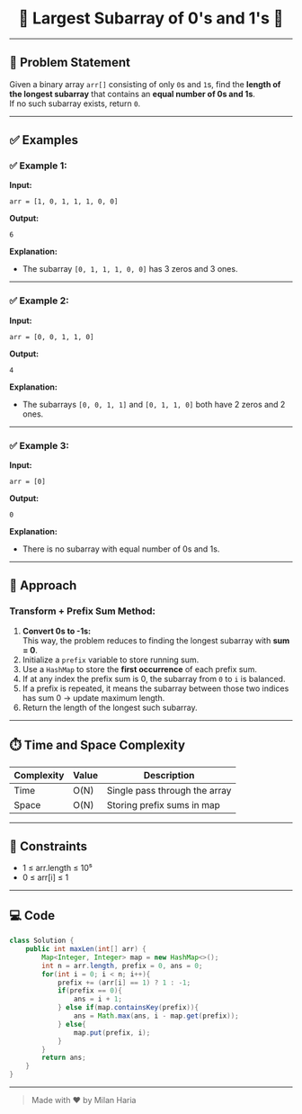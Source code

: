 <h1 align="center">🟰 Largest Subarray of 0's and 1's 🟰</h1>

---

## 📝 Problem Statement

Given a binary array `arr[]` consisting of only `0`s and `1`s, find the **length of the longest subarray** that contains an **equal number of 0s and 1s**.  
If no such subarray exists, return `0`.

---

## ✅ Examples

### ✅ Example 1:

**Input:**  
```
arr = [1, 0, 1, 1, 1, 0, 0]
```

**Output:**  
```
6
```

**Explanation:**  
- The subarray `[0, 1, 1, 1, 0, 0]` has 3 zeros and 3 ones.

---

### ✅ Example 2:

**Input:**  
```
arr = [0, 0, 1, 1, 0]
```

**Output:**  
```
4
```

**Explanation:**  
- The subarrays `[0, 0, 1, 1]` and `[0, 1, 1, 0]` both have 2 zeros and 2 ones.

---

### ✅ Example 3:

**Input:**  
```
arr = [0]
```

**Output:**  
```
0
```

**Explanation:**  
- There is no subarray with equal number of 0s and 1s.

---

## 🧠 Approach

### Transform + Prefix Sum Method:

1. **Convert 0s to -1s:**  
   This way, the problem reduces to finding the longest subarray with **sum = 0**.
2. Initialize a `prefix` variable to store running sum.
3. Use a `HashMap` to store the **first occurrence** of each prefix sum.
4. If at any index the prefix sum is 0, the subarray from `0` to `i` is balanced.
5. If a prefix is repeated, it means the subarray between those two indices has sum 0 → update maximum length.
6. Return the length of the longest such subarray.

---

## ⏱️ Time and Space Complexity

| Complexity | Value | Description                  |
|------------|--------|------------------------------|
| Time       | O(N)   | Single pass through the array |
| Space      | O(N)   | Storing prefix sums in map    |

---

## 🎯 Constraints

- 1 ≤ arr.length ≤ 10⁵  
- 0 ≤ arr[i] ≤ 1

---

## 💻 Code

```java
class Solution {
    public int maxLen(int[] arr) {
        Map<Integer, Integer> map = new HashMap<>();
        int n = arr.length, prefix = 0, ans = 0;
        for(int i = 0; i < n; i++){
            prefix += (arr[i] == 1) ? 1 : -1;
            if(prefix == 0){
                ans = i + 1;
            } else if(map.containsKey(prefix)){
                ans = Math.max(ans, i - map.get(prefix));
            } else{
                map.put(prefix, i);
            }
        }
        return ans;
    }
}
```

---

> Made with ❤️ by Milan Haria
